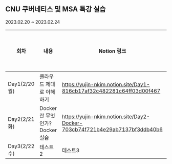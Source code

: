 ## CNU 쿠버네티스 및 MSA 특강 실습
2023.02.20 ~ 2023.02.24 <br/>

| 회차           | 내용                               | Notion 링크 | 블로그 링크  |
|--------------|----------------------------------|-----------|---------|
| Day1(2/20 월) | 클라우드 제대로 이해하기                    | https://yujin-nkim.notion.site/Day1-816cb17af32c482281c64ff03d00f467      |         | 
| Day2(2/21 화) | Docker란 무엇인가?<br/>Docker 실습      | https://yujin-nkim.notion.site/Day2-Docker-703cb74f721b4e29ab7137bf3ddb40b6      |         |
| Day3(2/22 수) | 테스트2                             | 테스트3      |         |